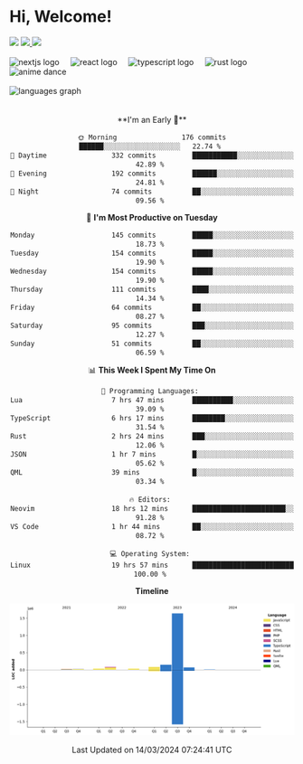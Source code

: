 <div align="center">
  <h1 align="left">
    Hi, Welcome!
  </h1>
  <div align="left">
    <div>
      <img src="https://img.shields.io/github/followers/kraken-afk.svg?style=social&label=Follow&maxAge=2592000" />
      <a href="https://twitter.com/trshppl">
        <img src="https://img.shields.io/twitter/follow/trshppl" />
      </a>
      <a href="https://nv-me.vercel.app">
        <img src="https://img.shields.io/badge/visit-my_site-blue" />
      </a>
    </div>
    <br />
    <div>
      <img src="https://skillicons.dev/icons?i=nextjs" height="40" alt="nextjs logo" />
      <img width="12" />
      <img src="https://skillicons.dev/icons?i=react" height="40" alt="react logo" />
      <img width="12" />
      <img src="https://skillicons.dev/icons?i=ts" height="40" alt="typescript logo" />
      <img width="12" />
      <img src="https://skillicons.dev/icons?i=rust" height="40" alt="rust logo" />
      <img src="https://media.tenor.com/sbvSVkB_hq8AAAAi/anime-dens.gif" alt="anime dance" height="40" />
    </div>
    <br />
    <div>
      <img src="https://github-readme-stats.vercel.app/api/top-langs?username=kraken-afk&locale=en&hide_title=false&layout=compact&card_width=320&langs_count=6&theme=rose_pine&hide_border=true&order=2" height="150" alt="languages graph" />
    </div>
  </div>
  <br />
  <br/>
  <!--START_SECTION:waka-->
**I'm an Early 🐤** 

```text
🌞 Morning                176 commits         ██████░░░░░░░░░░░░░░░░░░░   22.74 % 
🌆 Daytime                332 commits         ███████████░░░░░░░░░░░░░░   42.89 % 
🌃 Evening                192 commits         ██████░░░░░░░░░░░░░░░░░░░   24.81 % 
🌙 Night                  74 commits          ██░░░░░░░░░░░░░░░░░░░░░░░   09.56 % 
```
📅 **I'm Most Productive on Tuesday** 

```text
Monday                   145 commits         █████░░░░░░░░░░░░░░░░░░░░   18.73 % 
Tuesday                  154 commits         █████░░░░░░░░░░░░░░░░░░░░   19.90 % 
Wednesday                154 commits         █████░░░░░░░░░░░░░░░░░░░░   19.90 % 
Thursday                 111 commits         ████░░░░░░░░░░░░░░░░░░░░░   14.34 % 
Friday                   64 commits          ██░░░░░░░░░░░░░░░░░░░░░░░   08.27 % 
Saturday                 95 commits          ███░░░░░░░░░░░░░░░░░░░░░░   12.27 % 
Sunday                   51 commits          ██░░░░░░░░░░░░░░░░░░░░░░░   06.59 % 
```


📊 **This Week I Spent My Time On** 

```text
💬 Programming Languages: 
Lua                      7 hrs 47 mins       ██████████░░░░░░░░░░░░░░░   39.09 % 
TypeScript               6 hrs 17 mins       ████████░░░░░░░░░░░░░░░░░   31.54 % 
Rust                     2 hrs 24 mins       ███░░░░░░░░░░░░░░░░░░░░░░   12.06 % 
JSON                     1 hr 7 mins         █░░░░░░░░░░░░░░░░░░░░░░░░   05.62 % 
QML                      39 mins             █░░░░░░░░░░░░░░░░░░░░░░░░   03.34 % 

🔥 Editors: 
Neovim                   18 hrs 12 mins      ███████████████████████░░   91.28 % 
VS Code                  1 hr 44 mins        ██░░░░░░░░░░░░░░░░░░░░░░░   08.72 % 

💻 Operating System: 
Linux                    19 hrs 57 mins      █████████████████████████   100.00 % 
```

**Timeline**

![Lines of Code chart](https://raw.githubusercontent.com/kraken-afk/kraken-afk/main/assets/bar_graph.png)


 Last Updated on 14/03/2024 07:24:41 UTC
<!--END_SECTION:waka-->
</div>
<br />